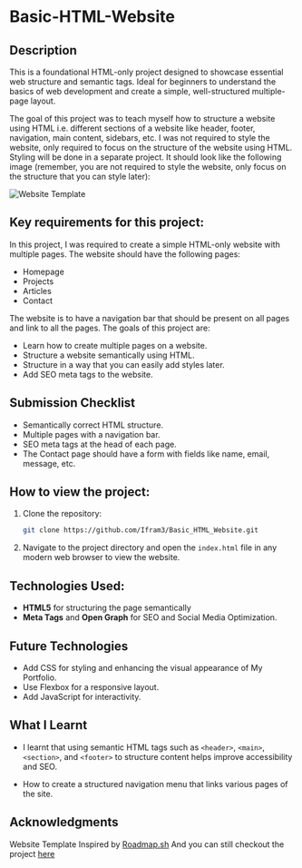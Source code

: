 # Basic-HTML-Website

## Description
This is a foundational HTML-only project designed to showcase essential web structure and semantic tags. Ideal for beginners to understand the basics of web development and create a simple, well-structured multiple-page layout.

The goal of this project was to teach myself how to structure a website using HTML i.e. different sections of a website like header, footer, navigation, main content, sidebars, etc. I was not required to style the website, only required to focus on the structure of the website using HTML. Styling will be done in a separate project. It should look like the following image (remember, you are not required to style the website, only focus on the structure that you can style later):

![Website Template](images/image.png) 

## Key requirements for this project:

In this project, I was required to create a simple HTML-only website with multiple pages. The website should have the following pages:

- Homepage
- Projects
- Articles
- Contact

The website is to have a navigation bar that should be present on all pages and link to all the pages. The goals of this project are:

- Learn how to create multiple pages on a website.
- Structure a website semantically using HTML.
- Structure in a way that you can easily add styles later.
- Add SEO meta tags to the website.

## Submission Checklist

* Semantically correct HTML structure.
* Multiple pages with a navigation bar.
* SEO meta tags at the head of each page.
* The Contact page should have a form with fields like name, email, message, etc.

## How to view the project:
1. Clone the repository:
   ```bash
   git clone https://github.com/Ifram3/Basic_HTML_Website.git
   ```
2. Navigate to the project directory and open the `index.html` file in any modern web browser to view the website.

## Technologies Used:

* **HTML5** for structuring the page semantically  
* **Meta Tags** and **Open Graph** for SEO and Social Media Optimization.

## Future Technologies

* Add CSS for styling and enhancing the visual appearance of My Portfolio.  
* Use Flexbox for a responsive layout.  
* Add JavaScript for interactivity.

## What I Learnt

* I learnt that using semantic HTML tags such as `<header>`, `<main>`,        `<section>`, and `<footer>` to structure content helps improve accessibility
and SEO.

* How to create a structured navigation menu that links various pages of the site.

## Acknowledgments

Website Template Inspired by [Roadmap.sh](https://roadmap.sh/projects/basic-html-website) And you can still checkout the project [here](https://roadmap.sh/projects/basic-html-website)
